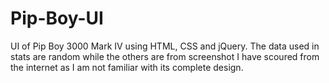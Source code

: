 # Pip-Boy-UI
UI of Pip Boy 3000 Mark IV using HTML, CSS and jQuery.
The data used in stats are random while the others are from screenshot I have scoured from the internet as I am not familiar with its complete design.
